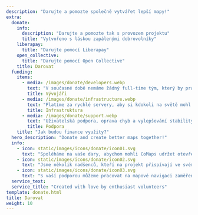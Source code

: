 ```yaml
---
description: "Darujte a pomozte společně vytvářet lepší mapy!"
extra:
  donate:
    info:
      description: "Darujte a pomozte tak s provozem projektu"
      title: "Vytvořeno s láskou zapálenými dobrovolníky"
    liberapay:
      title: "Darujte pomocí Liberapay"
    open_collective:
      title: "Darujte pomocí Open Collective"
    title: Darovat
  funding:
    items:
      - media: /images/donate/developers.webp
        text: "V současné době nemáme žádný full-time tým, který by pracoval na vyvíjení nových funkcí a zlepšování služby. Abychom mohli konzistentně posouvat produkt vpřed, potřebujeme základní tým."
        title: Vývojáři
      - media: /images/donate/infrastructure.webp
        text: "Platíme za rychlé servery, aby si kdokoli na světě mohl stahovat bezplatná mapová data bez zpoždění. Přenosy mapových dat dosahují stovek terabajtů měsíčně a množství stále roste."
        title: Infrastruktura
      - media: /images/donate/support.webp
        text: "Uživatelská podpora, oprava chyb a vylepšování stability jsou našimi hlavními prioritami. Seznam žádostí a hlášení o chybách roste každým dnem a máme spoustu žádostí o podporu, které čekají na odpověď na App Store, Google Play a v e-mailech."
        title: Podpora
    title: "Jak budou finance využity?"
  hero_description: "Donate and create better maps together!"
  info:
    - icon: static/images/icons/donate/icon01.svg
      text: "Spoléháme na vaše dary, abychom mohli CoMaps udržet otevřené a bezplatné"
    - icon: static/images/icons/donate/icon02.svg
      text: "Jsme několik nadšenců, kteří na projekt přispívají ve svém volném čase. Máme rádi to, co děláme, a máme rádi naše uživatele"
    - icon: static/images/icons/donate/icon03.svg
      text: "S vaší podporou můžeme pracovat na mapové navigaci zaměřené na soukromí, která bude hlavní volbou na trhu"
  service_text:
  service_title: "Created with love by enthusiast volunteers"
template: donate.html
title: Darovat
weight: 10
---
```

